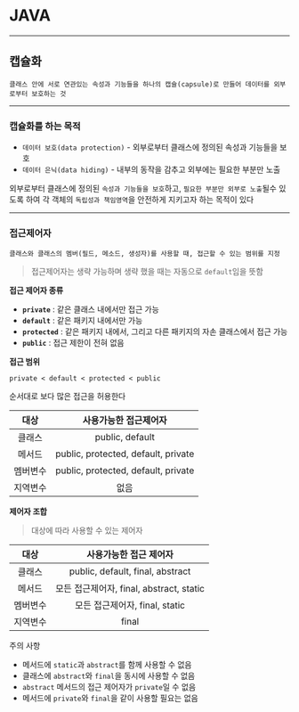 # JAVA
---
## 캡슐화
```
클래스 안에 서로 연관있는 속성과 기능들을 하나의 캡슐(capsule)로 만들어 데이터를 외부로부터 보호하는 것
```
---
### 캡슐화를 하는 목적
- `데이터 보호(data protection)` - 외부로부터 클래스에 정의된 속성과 기능들을 보호
- `데이터 은닉(data hiding)` - 내부의 동작을 감추고 외부에는 필요한 부분만 노출

외부로부터 클래스에 정의된 `속성과 기능들을 보호`하고, `필요한 부분만 외부로 노출`될수 있도록 하여 각 객체의 `독립성과 책임영역`을 안전하게 지키고자 하는 목적이 있다

---
### 접근제어자
```
클래스와 클래스의 멤버(필드, 메소드, 생성자)를 사용할 때, 접근할 수 있는 범위를 지정
```
> 접근제어자는 생략 가능하며 생략 했을 때는 자동으로 `default`임을 뜻함

**접근 제어자 종류**   
- **`private`** : 같은 클래스 내에서만 접근 가능
- **`default`** : 같은 패키지 내에서만 가능
- **`protected`** : 같은 패키지 내에서, 그리고 다른 패키지의 자손 클래스에서 접근 가능
- **`public`** : 접근 제한이 전혀 없음

**접근 범위**
```
private < default < protected < public
```
순서대로 보다 많은 접근을 허용한다

|대상|사용가능한 접근제어자|
|:-----:|:------:|
|클래스|public, default|
|메서드|public, protected, default, private|
|멤버변수|public, protected, default, private|
|지역변수|없음|

**제어자 조합**   
> 대상에 따라 사용할 수 있는 제어자

|대상|사용가능한 접근 제어자|
|:-----:|:-----:|
|클래스|public, default, final, abstract|
|메서드|모든 접근제어자, final, abstract, static|
|멤버변수|모든 접근제어자, final, static|
|지역변수|final|

주의 사항
- 메서드에 `static`과 `abstract`를 함께 사용할 수 없음
- 클래스에 `abstract`와 `final`을 동시에 사용할 수 없음
- `abstract` 메서드의 접근 제어자가 `private`일 수 없음
- 메서드에 `private`와 `final`을 같이 사용할 필요는 없음